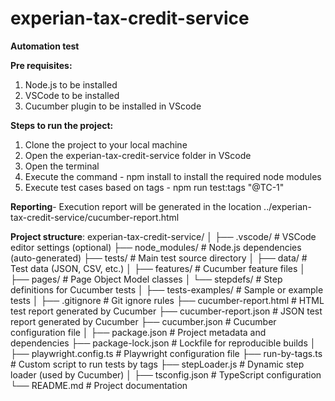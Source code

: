 # experian-tax-credit-service
**Automation test**

**Pre requisites:**
1. Node.js to be installed
2. VSCode to be installed
3. Cucumber plugin to be installed in VScode

**Steps to run the project:**
1. Clone the project to your local machine
2. Open the experian-tax-credit-service folder in VScode
3. Open the terminal
4. Execute the command - npm install to install the required node modules
5. Execute test cases based on tags - npm run test:tags "@TC-1"

**Reporting**- Execution report will be generated in the location ../experian-tax-credit-service/cucumber-report.html 


**Project structure**:
experian-tax-credit-service/
│
├── .vscode/                     # VSCode editor settings (optional)
├── node_modules/                # Node.js dependencies (auto-generated)
├── tests/                       # Main test source directory
│   ├── data/                    # Test data (JSON, CSV, etc.)
│   ├── features/                # Cucumber feature files
│   ├── pages/                   # Page Object Model classes
│   └── stepdefs/                # Step definitions for Cucumber tests
│
├── tests-examples/              # Sample or example tests
│
├── .gitignore                   # Git ignore rules
├── cucumber-report.html         # HTML test report generated by Cucumber
├── cucumber-report.json         # JSON test report generated by Cucumber
├── cucumber.json                # Cucumber configuration file
│
├── package.json                 # Project metadata and dependencies
├── package-lock.json            # Lockfile for reproducible builds
│
├── playwright.config.ts         # Playwright configuration file
├── run-by-tags.ts               # Custom script to run tests by tags
├── stepLoader.js                # Dynamic step loader (used by Cucumber)
│
├── tsconfig.json                # TypeScript configuration
└── README.md                    # Project documentation
